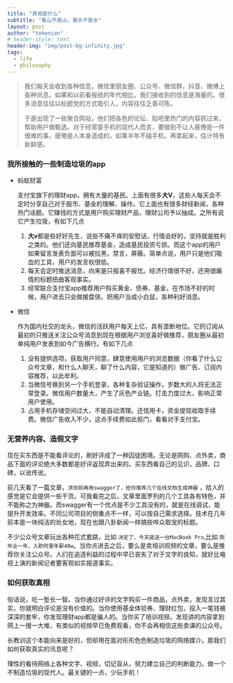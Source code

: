 ```yaml
---
title: "真相是什么"
subtitle: "看山不是山，看水不是水"
layout: post
author: "tokenian"
# header-style: text
header-img: "img/post-bg-infinity.jpg"
tags:
  - life
  - philosophy
---
```


> 我们每天会收到各种信息，微信里朋友圈、公众号、微信群，抖音、微博上各种讯息。如果和以前看报纸的年代相比，我们接收到的信息是海量的。很多消息往往以标题党的方式吸引人，内容往往乏善可陈。
>
> 于是出现了一些聚合网站，他们把各色的论坛、贴吧里热门的内容抓过来，帮助用户做甄选。对于经常耍手机的现代人而言，要做到不让人疲倦是一件很难的事。疲倦是人本身造成的，如果半年不碰手机，再拿起来，估计特有新鲜感。

### 我所接触的一些制造垃圾的app

* 蚂蚁财富

  支付宝旗下的理财app，拥有大量的基民。上面有很多**大V**，这些人每天会不定时分享自己对于股市、基金的理解、操作。它上面也有很多财经新闻，各种热门话题。它赚钱的方式是用户购买理财产品，理财公司予以抽成。之所有说它产生垃圾，有如下几点

  1. **大v**都是些好好先生，说些不痛不痒的安慰话，行情会好的，坚持就是胜利之类的。他们还向基民推荐基金，造成基民投资亏损。而这个app的用户如果留言发表负面可以被拉黑，禁言，屏蔽。简单点说，用户只是他们吸血的工具，用户的发言权很低。
  2. 每天会定时推送消息，向来是只报喜不报忧。经济行情很不好，还用很煽情的标题扭曲客观事实。
  3. 经常联合支付宝app推荐用户购买黄金、债券、基金，在市场不好的时候，用户进去只会做接盘侠。把用户当成小白鼠，各种利好消息。

* 微信

  作为国内社交的龙头，微信的活跃用户每天上亿，具有垄断地位。它的订阅从最初的只推送关注公众号消息到现在根据用户浏览喜好做推荐，朋友圈从最初单纯用户发表到如今广告横行。有如下几点

  1. 没有提供选项，获取用户同意，肆意使用用户的浏览数据（你看了什么公众号文章，和什么人聊天，聊了什么内容，它是知道的）做广告、订阅内容推荐，以此牟利。
  2. 当微信号换到另一个手机登录，各种复杂验证操作，岁数大的人将无法正常登录。微信用户数量大，产生了灰色产业链。打击力度过大，影响正常用户使用。
  3. 占用手机存储空间过大，不能自动清理。还信用卡，资金提现收取手续费。微信广告收入不少，这点手续费如此抠门，看看对手支付宝。

### 无营养内容、造假文字

现在买东西是不能看评论的，刷好评成了一种囚徒困境。无论是网购、点外卖，商品下面的评论绝大多数都是好评返现弄出来的。买东西看自己的见识，品牌、口碑，以讹传讹。

前几天看了一篇文章，`求你别再用swagger了，给你推荐几个在线文档生成神器` ，给人的感觉是它会提供一些干货。可我看完之后，文章里面罗列的几个工具各有特色，并不能称之为神器。而swagger有一个优点是不少工具没有的，就是在线调试，能提升开发效率。不同公司项目的侧重点不一样，可以按自己需求选择。技术在几年前本是一块纯洁的处女地，现在也跟八卦新闻一样搞些哗众取宠的标题。

不少公众号文章玩出各种花式套路，比如 `决定了，今天就送一台MacBook Pro`,比如 `刚毕业一年，入职阿里年薪40w`。当你点进去之后，要么是卖培训视频的文章，要么是推荐你关注公众号。人们在追逐利益的过程中早已丧失了对于文字的良知，就好比电视上演的新闻记者要客观如实报道事实。

### 如何获取真相

俗话说，吃一堑长一智。当你通过好评的文字购买一件商品，点外卖，发现言过其实，你就明白评论是没有价值的。当你使用基金体验券、理财红包，投入一笔钱被深深的套牢，你发现理财app都是骗人的。当你买了培训视频，发现讲的内容拿到网上一搜一大堆，有类似的视频早已免费观看，你不会再相信这些卖课的公众号。

长教训这个本能向来是好的，但却用在面对形形色色制造垃圾的网络媒介。那我们如何获取真实的讯息呢？

理性的看待网络上各种文字、视频，切记盲从，努力建立自己的判断能力。做一个不制造垃圾的现代人。最关键的一点，少玩手机！
